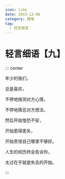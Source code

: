 ```yaml
---
icon: like
date: 2015-12-06
category: 随笔
tag:
  - 轻言细语
---
```


# 轻言细语【九】

::: center

年少的我们，

总是喜欢，

不停地揣测对方心情，

不停地猜忌对方想法，

然后开始惶恐不安，

开始患得患失，

开始责怪自己哪里不够好。

人生的经历终会告诉你，

太过在乎就是失去的开始。

:::

